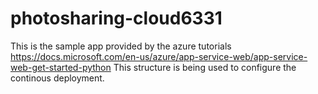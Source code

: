 # photosharing-cloud6331
This is the sample app provided by the azure tutorials https://docs.microsoft.com/en-us/azure/app-service-web/app-service-web-get-started-python
This structure is being used to configure the continous deployment.
